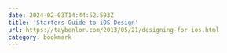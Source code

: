 ```yaml
---
date: 2024-02-03T14:44:52.593Z
title: 'Starters Guide to iOS Design'
url: https://taybenlor.com/2013/05/21/designing-for-ios.html
category: bookmark
---
```

